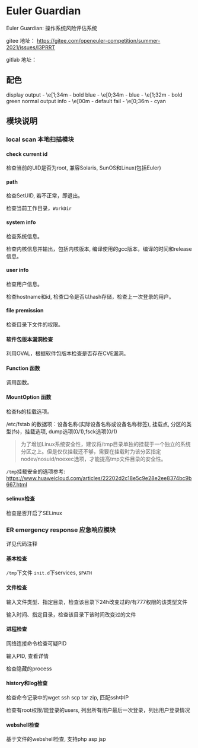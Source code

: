 # Euler Guardian

Euler Guardian: 操作系统风险评估系统

gitee 地址：
https://gitee.com/openeuler-competition/summer-2021/issues/I3PRRT

gitlab 地址：

## 配色

display output - \e[1;34m - bold blue
		- \e[0;34m - blue
		- \e[1;32m - bold green
normal output info - \e[00m - default
fail - \e[0;36m - cyan

## 模块说明

### local scan 本地扫描模块

#### check current id

检查当前的UID是否为root, 兼容Solaris, SunOS和Linux(包括Euler)

#### path

检查SetUID, 若不正常，即退出。

检查当前工作目录，`WorkDir`

#### system info

检查系统信息。

检查内核信息并输出，包括内核版本, 编译使用的gcc版本，编译的时间和release信息。

#### user info

检查用户信息。

检查hostname和id, 检查口令是否以hash存储，检查上一次登录的用户。

#### file premission

检查目录下文件的权限。

#### 软件包版本漏洞检查

利用OVAL，根据软件包版本检查是否存在CVE漏洞。

#### Function 函数

调用函数。

#### MountOption 函数

检查fs的挂载选项。

/etc/fstab 的数据项：设备名称(实际设备名称或设备名称标签), 挂载点, 分区的类型(fs)，挂载选项, dump选项(0/1),fsck选项(0/1)

> 为了增加Linux系统安全性，建议将/tmp目录单独的挂载于一个独立的系统分区之上。但是仅仅挂载还不够，需要在挂载时为该分区指定nodev/nosuid/noexec选项，才能提高tmp文件目录的安全性。

`/tmp`挂载安全的选项参考: https://www.huaweicloud.com/articles/22202d2c18e5c9e28e2ee8374bc9b667.html

#### selinux检查

检查是否开启了SELinux

### ER emergency response 应急响应模块

详见代码注释

#### 基本检查

`/tmp`下文件 `init.d`下services, `$PATH`

#### 文件检查

输入文件类型、指定目录，检查该目录下24h改变过的/有777权限的该类型文件

输入时间、指定目录，检查该目录下该时间改变过的文件

#### 进程检查

网络连接命令检查可疑PID

输入PID, 查看详情

检查隐藏的process

#### history和log检查

检查命令记录中的wget ssh scp tar zip, 匹配ssh中IP

检查有root权限/能登录的users, 列出所有用户最后一次登录，列出用户登录情况

#### webshell检查

基于文件的webshell检查, 支持php asp jsp
